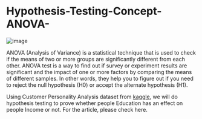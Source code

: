 # Hypothesis-Testing-Concept-ANOVA-

![image](https://cdn-images-1.medium.com/max/800/0*PKHQPrNKngGKGydP)

ANOVA (Analysis of Variance) is a statistical technique that is used to check if the means of two or more groups are significantly different from each other. ANOVA test is a way to find out if survey or experiment results are significant and the impact of one or more factors by comparing the means of different samples. In other words, they help you to figure out if you need to reject the null hypothesis (H0) or accept the alternate hypothesis (H1).

Using Customer Personality Analysis dataset from [kaggle](https://www.kaggle.com/datasets/imakash3011/customer-personality-analysis?resource=download), we will do hypothesis testing to prove whether people Education has an effect on people Income or not. For the article, please check here.
